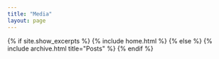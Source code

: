 ```yaml
---
title: "Media"
layout: page
---
```


{% if site.show_excerpts %}
  {% include home.html %}
{% else %}
  {% include archive.html title="Posts" %}
{% endif %}
